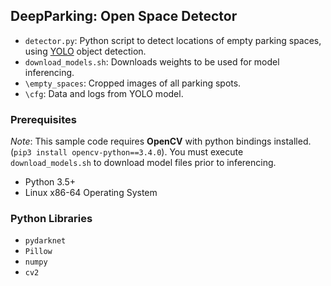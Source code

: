 ## DeepParking: Open Space Detector

* `detector.py`: Python script to detect locations of empty parking spaces, using [YOLO](https://pjreddie.com/darknet/yolo/) object detection.
* `download_models.sh`: Downloads weights to be used for model inferencing.
* `\empty_spaces`: Cropped images of all parking spots.
* `\cfg`: Data and logs from YOLO model.

### Prerequisites

_Note_: This sample code requires **OpenCV** with python bindings installed. (`pip3 install opencv-python==3.4.0`). You must execute `download_models.sh` to download model files prior to inferencing.

* Python 3.5+
* Linux x86-64 Operating System

### Python Libraries

* `pydarknet`
* `Pillow`
* `numpy`
* `cv2`
